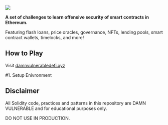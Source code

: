 ![](cover.png)

**A set of challenges to learn offensive security of smart contracts in Ethereum.**

Featuring flash loans, price oracles, governance, NFTs, lending pools, smart contract wallets, timelocks, and more!

## How to Play

Visit [damnvulnerabledefi.xyz](https://damnvulnerabledefi.xyz)

#1. Setup Enivronment

## Disclaimer

All Solidity code, practices and patterns in this repository are DAMN VULNERABLE and for educational purposes only.

DO NOT USE IN PRODUCTION.
